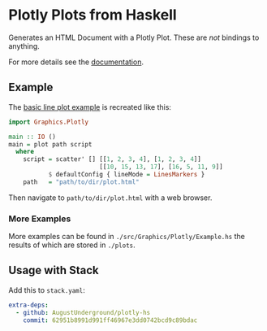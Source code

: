 # Plotly Plots from Haskell

Generates an HTML Document with a Plotly Plot. These are _not_ bindings to anything.

For more details see the [documentation](https://augustunderground.github.io/plotly-hs).

## Example

The [basic line plot example](https://plotly.com/javascript/line-charts/#basic-line-plot)
is recreated like this:

```haskell
import Graphics.Plotly

main :: IO ()
main = plot path script
  where
    script = scatter' [] [[1, 2, 3, 4], [1, 2, 3, 4]]
                         [[10, 15, 13, 17], [16, 5, 11, 9]]
           $ defaultConfig { lineMode = LinesMarkers }
    path   = "path/to/dir/plot.html"
```

Then navigate to `path/to/dir/plot.html` with a web browser.

### More Examples

More examples can be found in `./src/Graphics/Plotly/Example.hs` the results of
which are stored in `./plots`.

## Usage with Stack

Add this to `stack.yaml`:

```yaml
extra-deps:
  - github: AugustUnderground/plotly-hs
    commit: 62951b8991d991ff46967e3dd0742bcd9c89bdac
```
